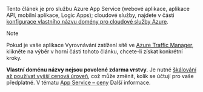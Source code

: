 Tento článek je pro službu Azure App Service (webové aplikace, aplikace API, mobilní aplikace, Logic Apps); cloudové služby, najdete v části [konfigurace vlastního názvu domény pro cloudové služby Azure](../articles/cloud-services/cloud-services-custom-domain-name.md).

> [!NOTE]
> Pokud je vaše aplikace Vyrovnávání zatížení sítě ve [Azure Traffic Manager](https://azure.microsoft.com/services/traffic-manager/), klikněte na výběr v horní části tohoto článku, chcete-li získat konkrétní kroky.
> 
> **Vlastní doménu názvy nejsou povolené zdarma vrstvy**. Je nutné [škálování až používat vyšší cenová úroveň](../articles/app-service/web-sites-scale.md), což může změnit, kolik se účtují pro vaše předplatné. 
> V tématu [App Service – ceny](https://azure.microsoft.com/pricing/details/app-service/) Další informace.
> 
> 

